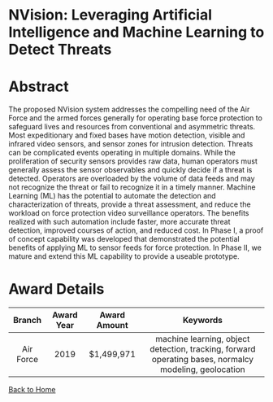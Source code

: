 
NVision: Leveraging Artificial Intelligence and Machine Learning to Detect Threats
==================================================================================

# Abstract


The proposed NVision system addresses the compelling need of the Air Force and the armed forces generally for operating base force protection to safeguard lives and resources from conventional and asymmetric threats. Most expeditionary and fixed bases have motion detection, visible and infrared video sensors, and sensor zones for intrusion detection. Threats can be complicated events operating in multiple domains. While the proliferation of security sensors provides raw data, human operators must generally assess the sensor observables and quickly decide if a threat is detected. Operators are overloaded by the volume of data feeds and may not recognize the threat or fail to recognize it in a timely manner. Machine Learning (ML) has the potential to automate the detection and characterization of threats, provide a threat assessment, and reduce the workload on force protection video surveillance operators. The benefits realized with such automation include faster, more accurate threat detection, improved courses of action, and reduced cost. In Phase I, a proof of concept capability was developed that demonstrated the potential benefits of applying ML to sensor feeds for force protection. In Phase II, we mature and extend this ML capability to provide a useable prototype.  

# Award Details

|Branch|Award Year|Award Amount|Keywords|
| :---: | :---: | :---: | :---: |
|Air Force|2019|$1,499,971|machine learning, object detection, tracking, forward operating bases, normalcy modeling, geolocation|
  
  


[Back to Home](https://github.com/chrischow/dod_sbir_awards/Reports/DJ/#1399)